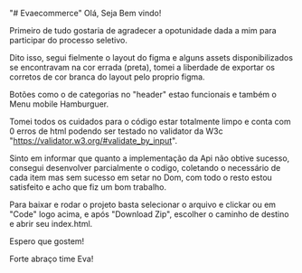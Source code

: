 "# Evaecommerce" 
Olá, Seja Bem vindo!

Primeiro de tudo gostaria de agradecer a opotunidade dada a mim para participar do processo seletivo.

Dito isso, segui fielmente o layout do figma e alguns assets disponibilizados se encontravam na cor errada (preta), tomei a liberdade de exportar os corretos de cor branca do layout pelo proprio figma.

Botões como o de categorias no "header" estao funcionais e também o Menu mobile Hamburguer.

Tomei todos os cuidados para o código estar totalmente limpo e conta com 0 erros de html podendo ser testado no validator da W3c "https://validator.w3.org/#validate_by_input".

Sinto em informar que quanto a implementação da Api não obtive sucesso, consegui desenvolver parcialmente o codigo, coletando o necessário de cada item mas sem sucesso em setar no Dom, com todo o resto estou satisfeito e acho que fiz um bom trabalho.

Para baixar e rodar o projeto basta selecionar o arquivo e clickar ou em "Code" logo acima, e após "Download Zip",  escolher o caminho de destino e abrir seu index.html.

Espero que gostem!

Forte abraço time Eva!
